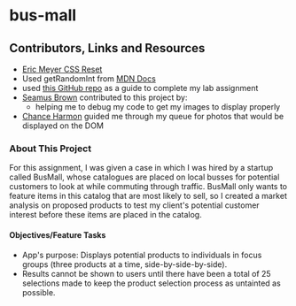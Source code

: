 # bus-mall

## Contributors, Links and Resources

- [Eric Meyer CSS Reset](https://meyerweb.com/eric/tools/css/reset/)
- Used getRandomInt from [MDN Docs](https://developer.mozilla.org/en-US/docs/Web/JavaScript/Reference/Global_Objects/Math/random)
- used [this GitHub repo](https://github.com/codefellows/seattle-201d70/tree/master/class-11/demo) as a guide to complete my lab assignment
- [Seamus Brown](https://github.com/shaybrow) contributed to this project by:
  - helping me to debug my code to get my images to display properly
- [Chance Harmon](https://github.com/ChanceHarmon) guided me through my queue for photos that would be displayed on the DOM

### About This Project

For this assignment, I was given a case in which I was hired by a startup called BusMall, whose catalogues are placed on local busses for potential customers to look at while commuting through traffic. BusMall only wants to feature items in this catalog that are most likely to sell, so I created a market analysis on proposed products to test my client's potential customer interest before these items are placed in the catalog.

#### Objectives/Feature Tasks

- App's purpose: Displays potential products to individuals in focus groups (three products at a time, side-by-side-by-side).
- Results cannot be shown to users until there have been a total of 25 selections made to keep the product selection process as untainted as possible.
